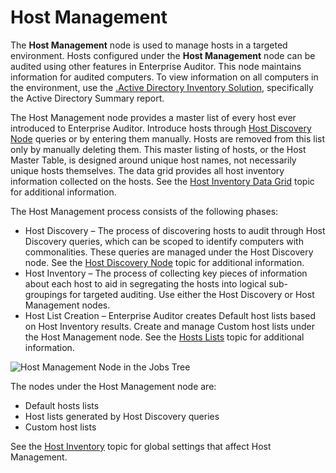 # Host Management

The **Host Management** node is used to manage hosts in a targeted environment. Hosts configured
under the **Host Management** node can be audited using other features in Enterprise Auditor. This
node maintains information for audited computers. To view information on all computers in the
environment, use the
[.Active Directory Inventory Solution](/docs/accessanalyzer/11.6/enterpriseauditor/solutions/activedirectoryinventory/overview.md),
specifically the Active Directory Summary report.

The Host Management node provides a master list of every host ever introduced to Enterprise Auditor.
Introduce hosts through
[Host Discovery Node](/docs/accessanalyzer/11.6/enterpriseauditor/admin/hostdiscovery/overview.md)
queries or by entering them manually. Hosts are removed from this list only by manually deleting
them. This master listing of hosts, or the Host Master Table, is designed around unique host names,
not necessarily unique hosts themselves. The data grid provides all host inventory information
collected on the hosts. See the
[Host Inventory Data Grid](/docs/accessanalyzer/11.6/enterpriseauditor/admin/hostmanagement/datagrid.md)
topic for additional information.

The Host Management process consists of the following phases:

- Host Discovery – The process of discovering hosts to audit through Host Discovery queries, which
  can be scoped to identify computers with commonalities. These queries are managed under the Host
  Discovery node. See the
  [Host Discovery Node](/docs/accessanalyzer/11.6/enterpriseauditor/admin/hostdiscovery/overview.md)
  topic for additional information.
- Host Inventory – The process of collecting key pieces of information about each host to aid in
  segregating the hosts into logical sub-groupings for targeted auditing. Use either the Host
  Discovery or Host Management nodes.
- Host List Creation – Enterprise Auditor creates Default host lists based on Host Inventory
  results. Create and manage Custom host lists under the Host Management node. See the
  [Hosts Lists](/docs/accessanalyzer/11.6/enterpriseauditor/admin/hostmanagement/lists.md)
  topic for additional information.

![Host Management Node in the Jobs Tree](/img/versioned_docs/enterpriseauditor_11.6/enterpriseauditor/admin/hostmanagement/jobstree.webp)

The nodes under the Host Management node are:

- Default hosts lists
- Host lists generated by Host Discovery queries
- Custom host lists

See the
[Host Inventory](/docs/accessanalyzer/11.6/enterpriseauditor/admin/settings/hostinventory.md)
topic for global settings that affect Host Management.
